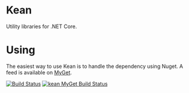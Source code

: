 # Kean
Utility libraries for .NET Core.

# Using
The easiest way to use Kean is to handle the dependency using Nuget. A feed is available on [MyGet](https://www.myget.org/feed/Packages/kean).

[![Build Status](https://travis-ci.org/cogneco/Kean.svg?branch=master)](https://travis-ci.org/cogneco/Kean)
[![kean MyGet Build Status](https://www.myget.org/BuildSource/Badge/kean?identifier=2f3904da-8883-49e0-a080-a8178c8938d4)](https://www.myget.org/)
